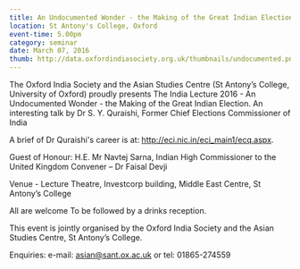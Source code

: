 ```yaml
---
title: An Undocumented Wonder - the Making of the Great Indian Election.
location: St Antony's College, Oxford
event-time: 5.00pm
category: seminar
date: March 07, 2016
thumb: http://data.oxfordindiasociety.org.uk/thumbnails/undocumented.png
---
```


The Oxford India Society and the Asian Studies Centre (St Antony’s College, University of Oxford) proudly presents The India Lecture 2016 - An Undocumented Wonder - the Making of the Great Indian Election.
An interesting talk by Dr S. Y. Quraishi, Former Chief Elections Commissioner of India

A brief of Dr Quraishi's career is at: http://eci.nic.in/eci_main1/ecq.aspx.

Guest of Honour: H.E. Mr Navtej Sarna, Indian High Commissioner to the United Kingdom
Convener – Dr Faisal Devji

Venue - Lecture Theatre, Investcorp building, Middle East Centre, St Antony’s College

All are welcome To be followed by a drinks reception.

This event is jointly organised by the Oxford India Society and the Asian Studies Centre, St Antony’s College.

Enquiries: e-mail: asian@sant.ox.ac.uk or tel: 01865-274559
